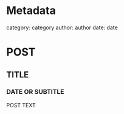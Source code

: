 # Metadata
category: category
author: author
date: date

# POST
## TITLE
### DATE OR SUBTITLE
POST TEXT

